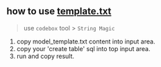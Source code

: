 ## how to use [template.txt](template.txt)

> use `codebox` tool  > `String Magic`

1. copy model_template.txt content into input area.
2. copy your 'create table' sql into top input area.
3. run and copy result.